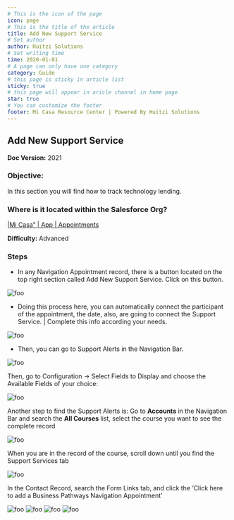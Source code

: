 ```yaml
---
# This is the icon of the page
icon: page
# This is the title of the article
title: Add New Support Service
# Set author
author: Huitzi Solutions
# Set writing time
time: 2020-01-01
# A page can only have one category
category: Guide
# this page is sticky in article list
sticky: true
# this page will appear in aricle channel in home page
star: true
# You can customize the footer
footer: Mi Casa Resource Center | Powered By Huitzi Solutions
---
```


## Add New Support Service

**Doc Version:** 2021

### **Objective:**

In this section you will find how to track technology lending.

### **Where is it located within the Salesforce Org?**

|[Mi Casa” | App | Appointments](https://micasa.lightning.force.com/lightning/o/Case/list?filterName=Recent)

**Difficulty:** Advanced

### **Steps**

- In any Navigation Appointment record, there is a button located on the top right section called Add New Support Service. Click on this button.

<img :src="$withBase('/assets/addNewSupportService/1.png')" alt="foo">

- Doing this process here, you can automatically connect the participant of the appointment, the date, also, are going to connect the Support Service. | Complete this info according your needs.

<img :src="$withBase('/assets/addNewSupportService/2.png')" alt="foo">

- Then, you can go to Support Alerts in the Navigation Bar.

<img :src="$withBase('/assets/addNewSupportService/3.png')" alt="foo">

Then, go to Configuration -> Select Fields to Display and choose the Available Fields of your choice:

<img :src="$withBase('/assets/addNewSupportService/4.png')" alt="foo">

Another step to find the Support Alerts is: Go to **Accounts** in the Navigation Bar and search the **All Courses** list, select the course you want to see the complete record

<img :src="$withBase('/assets/addNewSupportService/5.png')" alt="foo">

When you are in the record of the course, scroll down until you find the Support Services tab

<img :src="$withBase('/assets/addNewSupportService/6.png')" alt="foo">

In the Contact Record, search the Form Links tab, and click the ‘Click here to add a Business Pathways Navigation Appointment’

<img :src="$withBase('/assets/addNewSupportService/7.png')" alt="foo">

<img :src="$withBase('/assets/addNewSupportService/8.png')" alt="foo">

<img :src="$withBase('/assets/addNewSupportService/9.png')" alt="foo">

<img :src="$withBase('/assets/addNewSupportService/10.png')" alt="foo">
